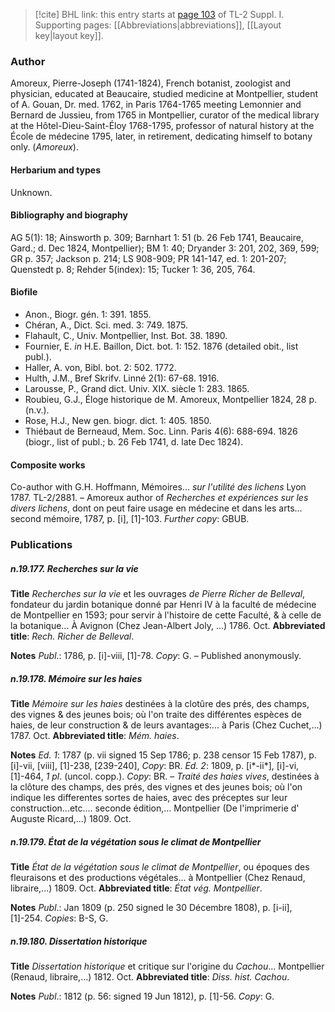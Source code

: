> [!cite] BHL link: this entry starts at [page 103](https://www.biodiversitylibrary.org/item/103858#page/115/mode/1up) of TL-2 Suppl. I.
> Supporting pages: [[Abbreviations|abbreviations]], [[Layout key|layout key]].

### Author

Amoreux, Pierre-Joseph (1741-1824), French botanist, zoologist and physician, educated at Beaucaire, studied medicine at Montpellier, student of A. Gouan, Dr. med. 1762, in Paris 1764-1765 meeting Lemonnier and Bernard de Jussieu, from 1765 in Montpellier, curator of the medical library at the Hôtel-Dieu-Saint-Éloy 1768-1795, professor of natural history at the École de médecine 1795, later, in retirement, dedicating himself to botany only. (*Amoreux*).

#### Herbarium and types

Unknown.

#### Bibliography and biography

AG 5(1): 18; Ainsworth p. 309; Barnhart 1: 51 (b. 26 Feb 1741, Beaucaire, Gard.; d. Dec 1824, Montpellier); BM 1: 40; Dryander 3: 201, 202, 369, 599; GR p. 357; Jackson p. 214; LS 908-909; PR 141-147, ed. 1: 201-207; Quenstedt p. 8; Rehder 5(index): 15; Tucker 1: 36, 205, 764.

#### Biofile

- Anon., Biogr. gén. 1: 391. 1855.
- Chéran, A., Dict. Sci. med. 3: 749. 1875.
- Flahault, C., Univ. Montpellier, Inst. Bot. 38. 1890.
- Fournier, E. *in* H.E. Baillon, Dict. bot. 1: 152. 1876 (detailed obit., list publ.).
- Haller, A. von, Bibl. bot. 2: 502. 1772.
- Hulth, J.M., Bref Skrifv. Linné 2(1): 67-68. 1916.
- Larousse, P., Grand dict. Univ. XIX. siècle 1: 283. 1865.
- Roubieu, G.J., Éloge historique de M. Amoreux, Montpellier 1824, 28 p. (n.v.).
- Rose, H.J., New gen. biogr. dict. 1: 405. 1850.
- Thiébaut de Berneaud, Mem. Soc. Linn. Paris 4(6): 688-694. 1826 (biogr., list of publ.; b. 26 Feb 1741, d. late Dec 1824).

#### Composite works

Co-author with G.H. Hoffmann, Mémoires... *sur l'utilité des lichens* Lyon 1787. TL-2/2881. – Amoreux author of *Recherches et expériences sur les divers lichens*, dont on peut faire usage en médecine et dans les arts... second mémoire, 1787, p. \[i\], \[1\]-103. *Further copy*: GBUB.

### Publications

##### n.19.177. Recherches sur la vie

**Title**
*Recherches sur la vie* et les ouvrages *de Pierre Richer de Belleval*, fondateur du jardin botanique donné par Henri IV à la faculté de médecine de Montpellier en 1593; pour servir à l'histoire de cette Faculté, & à celle de la botanique... À Avignon (Chez Jean-Albert Joly, ...) 1786. Oct.
**Abbreviated title**: *Rech. Richer de Belleval*.

**Notes**
*Publ*.: 1786, p. \[i\]-viii, \[1\]-78. *Copy*: G. – Published anonymously.

##### n.19.178. Mémoire sur les haies

**Title**
*Mémoire sur les haies* destinées à la clotûre des prés, des champs, des vignes & des jeunes bois; où l'on traite des différentes espèces de haies, de leur construction & de leurs avantages:... à Paris (Chez Cuchet,...) 1787. Oct.
**Abbreviated title**: *Mém. haies*.

**Notes**
*Ed. 1*: 1787 (p. vii signed 15 Sep 1786; p. 238 censor 15 Feb 1787), p. \[i\]-vii, \[viii\], \[1\]-238, \[239-240\], *Copy*: BR.
*Ed. 2*: 1809, p. \[i\*-ii\*\], \[i\]-vi, \[1\]-464, *1 pl*. (uncol. copp.). *Copy*: BR. – *Traité des haies vives*, destinées à la clôture des champs, des prés, des vignes et des jeunes bois; où l'on indique les differentes sortes de haies, avec des préceptes sur leur construction...etc.... seconde édition,... Montpellier (De l'imprimerie d' Auguste Ricard,...) 1809. Oct.

##### n.19.179. État de la végétation sous le climat de Montpellier

**Title**
*État de la végétation sous le climat de Montpellier*, ou époques des fleuraisons et des productions végétales... à Montpellier (Chez Renaud, libraire,...) 1809. Oct.
**Abbreviated title**: *État vég. Montpellier*.

**Notes**
*Publ*.: Jan 1809 (p. 250 signed le 30 Décembre 1808), p. \[i-ii\], \[1\]-254. *Copies*: B-S, G.

##### n.19.180. Dissertation historique

**Title**
*Dissertation historique* et critique sur l'origine du *Cachou*... Montpellier (Renaud, libraire,...) 1812. Oct.
**Abbreviated title**: *Diss. hist. Cachou*.

**Notes**
*Publ*.: 1812 (p. 56: signed 19 Jun 1812), p. \[1\]-56. *Copy*: G.

